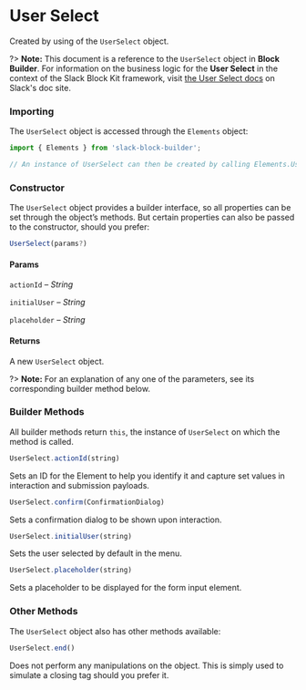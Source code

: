 # User Select

Created by using of the `UserSelect` object.

?> **Note:** This document is a reference to the `UserSelect` object in **Block Builder**. For information on the business logic for the **User Select** in the context of the Slack Block Kit framework, visit [the User Select docs](https:&#x2F;&#x2F;api.slack.com&#x2F;reference&#x2F;block-kit&#x2F;block-elements#users_select) on Slack's doc site.

### Importing

The `UserSelect` object is accessed through the `Elements` object:

```javascript
import { Elements } from 'slack-block-builder';

// An instance of UserSelect can then be created by calling Elements.UserSelect();
```


### Constructor

The `UserSelect` object provides a builder interface, so all properties can be set through the object’s methods. But certain properties can also be passed to the constructor, should you prefer:

```javascript
UserSelect(params?)
```

#### Params

`actionId` – *String*

`initialUser` – *String*

`placeholder` – *String*

#### Returns

A new `UserSelect` object.

?> **Note:** For an explanation of any one of the parameters, see its corresponding builder method below.

### Builder Methods

All builder methods return `this`, the instance of `UserSelect` on which the method is called.

```javascript
UserSelect.actionId(string)
```

Sets an ID for the Element to help you identify it and capture set values in interaction and submission payloads.
```javascript
UserSelect.confirm(ConfirmationDialog)
```

Sets a confirmation dialog to be shown upon interaction.
```javascript
UserSelect.initialUser(string)
```

Sets the user selected by default in the menu.
```javascript
UserSelect.placeholder(string)
```

Sets a placeholder to be displayed for the form input element.


### Other Methods

The `UserSelect` object also has other methods available:

```javascript
UserSelect.end()
```

Does not perform any manipulations on the object. This is simply used to simulate a closing tag should you prefer it.

